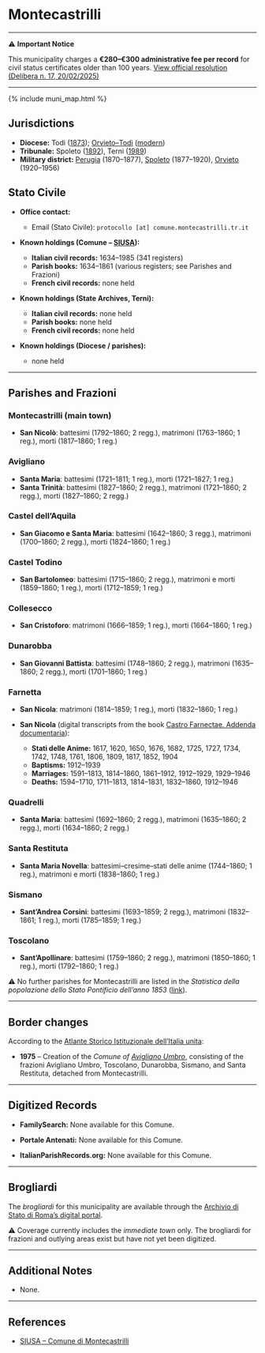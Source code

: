 # Montecastrilli

---

⚠️ **Important Notice**

This municipality charges a **€280–€300 administrative fee per record** for civil status certificates older than 100 years. 
[View official resolution (Delibera n. 17, 20/02/2025)](https://halleyweb.com/c055017/de/attachment.php?serialDocumento=00P7VF020252K)

---

{% include muni_map.html %}

## Jurisdictions

* **Diocese:** Todi ([1873](https://www.google.it/books/edition/Il_libro_de_comuni_del_Regno_d_Italia_co/WF9mfeJJcDEC?gbpv=1)); [Orvieto–Todi](../dio/orvieto_todi.md) ([modern](https://www.chiesacattolica.it/annuario-cei/ricerca-parrocchie/))
* **Tribunale:** Spoleto ([1892](https://www.google.it/books/edition/Bollettino_ufficiale_del_Ministero_di_gr/kRXd4t5fK-0C?hl=en&gbpv=1&pg=PA457&printsec=frontcover)), Terni ([1989](https://www.google.it/books/edition/Gazzetta_ufficiale_della_Repubblica_ital/-Z6nogg-qMQC?hl=en&gbpv=1&pg=RA8-PA38&printsec=frontcover))
* **Military district:** [Perugia](../mil/perugia.md) (1870–1877), [Spoleto](../mil/spoleto.md) (1877–1920), [Orvieto](../mil/spoleto.md) (1920–1956)

## Stato Civile

* **Office contact:**

  * Email (Stato Civile): `protocollo [at] comune.montecastrilli.tr.it`

* **Known holdings (Comune – [SIUSA](https://siusa-archivi.cultura.gov.it/cgi-bin/siusa/pagina.pl?TipoPag=comparc&Chiave=326742)):**

  * **Italian civil records:** 1634–1985 (341 registers)
  * **Parish books:** 1634–1861 (various registers; see Parishes and Frazioni)
  * **French civil records:** none held

* **Known holdings (State Archives, Terni):**

  * **Italian civil records:** none held
  * **Parish books:** none held
  * **French civil records:** none held

* **Known holdings (Diocese / parishes):**

  * none held

---

## Parishes and Frazioni

### Montecastrilli (main town)

* **San Nicolò**: battesimi (1792–1860; 2 regg.), matrimoni (1763–1860; 1 reg.), morti (1817–1860; 1 reg.)

### Avigliano

* **Santa Maria**: battesimi (1721–1811; 1 reg.), morti (1721–1827; 1 reg.)
* **Santa Trinità**: battesimi (1827–1860; 2 regg.), matrimoni (1721–1860; 2 regg.), morti (1827–1860; 2 regg.)

### Castel dell’Aquila

* **San Giacomo e Santa Maria**: battesimi (1642–1860; 3 regg.), matrimoni (1700–1860; 2 regg.), morti (1824–1860; 1 reg.)

### Castel Todino

* **San Bartolomeo**: battesimi (1715–1860; 2 regg.), matrimoni e morti (1859–1860; 1 reg.), morti (1712–1859; 1 reg.)

### Collesecco

* **San Cristoforo**: matrimoni (1666–1859; 1 reg.), morti (1664–1860; 1 reg.)

### Dunarobba

* **San Giovanni Battista**: battesimi (1748–1860; 2 regg.), matrimoni (1635–1860; 2 regg.), morti (1701–1860; 1 reg.)

### Farnetta

* **San Nicola**: matrimoni (1814–1859; 1 reg.), morti (1832–1860; 1 reg.)

* **San Nicola** (digital transcripts from the book [Castro Farnectae. Addenda documentaria](https://www.amazon.it/Castro-Farnectae-Addenda-Documentaria-ebook/dp/B0F68VVLGW)):
  * **Stati delle Anime:** 1617, 1620, 1650, 1676, 1682, 1725, 1727, 1734, 1742, 1748, 1761, 1806, 1809, 1817, 1852, 1904
  * **Baptisms:** 1912–1939
  * **Marriages:** 1591–1813, 1814–1860, 1861–1912, 1912–1929, 1929–1946
  * **Deaths:** 1594–1710, 1711–1813, 1814–1831, 1832–1860, 1912–1946

### Quadrelli

* **Santa Maria**: battesimi (1692–1860; 2 regg.), matrimoni (1635–1860; 2 regg.), morti (1634–1860; 2 regg.)

### Santa Restituta

* **Santa Maria Novella**: battesimi–cresime–stati delle anime (1744–1860; 1 reg.), matrimoni e morti (1838–1860; 1 reg.)

### Sismano

* **Sant’Andrea Corsini**: battesimi (1693–1859; 2 regg.), matrimoni (1832–1861; 1 reg.), morti (1785–1859; 1 reg.)

### Toscolano

* **Sant’Apollinare**: battesimi (1759–1860; 2 regg.), matrimoni (1850–1860; 1 reg.), morti (1792–1860; 1 reg.)

⚠️ No further parishes for Montecastrilli are listed in the *Statistica della popolazione dello Stato Pontificio dell’anno 1853* ([link](https://www.google.it/books/edition/Statistics_della_popolazione_dello_Stato/v6dCAQAAMAAJ)).

---

## Border changes

According to the [Atlante Storico Istituzionale dell’Italia unita](http://dati.san.beniculturali.it/asi/local/detail.html?UA05146):

* **1975** – Creation of the *Comune of [Avigliano Umbro](avigliano_umbro.md)*, consisting of the frazioni Avigliano Umbro, Toscolano, Dunarobba, Sismano, and Santa Restituta, detached from Montecastrilli.

---

## Digitized Records

* **FamilySearch:**
  None available for this Comune.

* **Portale Antenati:**
  None available for this Comune.

* **ItalianParishRecords.org:**
  None available for this Comune.

---

## Brogliardi

The *brogliardi* for this municipality are available through the [Archivio di Stato di Roma’s digital portal](https://imagoarchiviodistatoroma.cultura.gov.it/Gregoriano/s_brogliardi.php?Provincia=Perugia&Denominazione=Monte%20Castrilli).

⚠️ Coverage currently includes the *immediate town* only. The brogliardi for frazioni and outlying areas exist but have not yet been digitized.

---

## Additional Notes

* None.

---

## References

* [SIUSA – Comune di Montecastrilli](https://siusa-archivi.cultura.gov.it/cgi-bin/siusa/pagina.pl?TipoPag=comparc&Chiave=326742)
